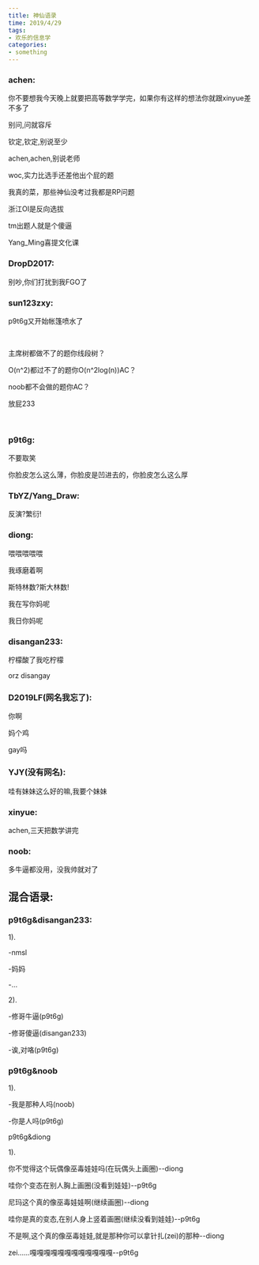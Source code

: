 ```yaml
---
title: 神仙语录
time: 2019/4/29
tags:
- 欢乐的信息学
categories: 
- something
---
```


### achen:

你不要想我今天晚上就要把高等数学学完，如果你有这样的想法你就跟xinyue差不多了

别问,问就容斥

钦定,钦定,别说至少

achen,achen,别说老师

woc,实力比选手还差他出个屁的题

我真的菜，那些神仙没考过我都是RP问题

浙江OI是反向选拔

tm出题人就是个傻逼



Yang_Ming喜提文化课


### DropD2017:

别吵,你们打扰到我FGO了

### sun123zxy:

p9t6g又开始帐篷喷水了

&nbsp;

主席树都做不了的题你线段树？

O(n^2)都过不了的题你O(n^2log(n))AC？

noob都不会做的题你AC？

放屁233

&nbsp;

### p9t6g:

不要取笑

你脸皮怎么这么薄，你脸皮是凹进去的，你脸皮怎么这么厚

### TbYZ/Yang_Draw:

反演?繁衍!

### diong:

喂喂喂喂喂

我琢磨着啊

斯特林数?斯大林数!

我在写你妈呢

我日你妈呢

### disangan233:

柠檬酸了我吃柠檬

orz disangay

### D2019LF(网名我忘了):

你啊

妈个鸡

gay吗

### YJY(没有网名):

哇有妹妹这么好的嘛,我要个妹妹

### xinyue:

achen,三天把数学讲完

### noob:

多牛逼都没用，没我帅就对了

## 混合语录:

### p9t6g&disangan233:

 1).

-nmsl

-妈妈

-...

 2).

-修哥牛逼(p9t6g)

-修哥傻逼(disangan233)

-诶,对咯(p9t6g)

### p9t6g&noob

 1).

-我是那种人吗(noob)

-你是人吗(p9t6g)

p9t6g&diong

1).

你不觉得这个玩偶像巫毒娃娃吗(在玩偶头上画圈)--diong

哇你个变态在别人胸上画圈(没看到娃娃)--p9t6g

尼玛这个真的像巫毒娃娃啊(继续画圈)--diong

哇你是真的变态,在别人身上竖着画圈(继续没看到娃娃)--p9t6g

不是啊,这个真的像巫毒娃娃,就是那种你可以拿针扎(zei)的那种--diong

zei......嘎嘎嘎嘎嘎嘎嘎嘎嘎嘎嘎嘎--p9t6g

